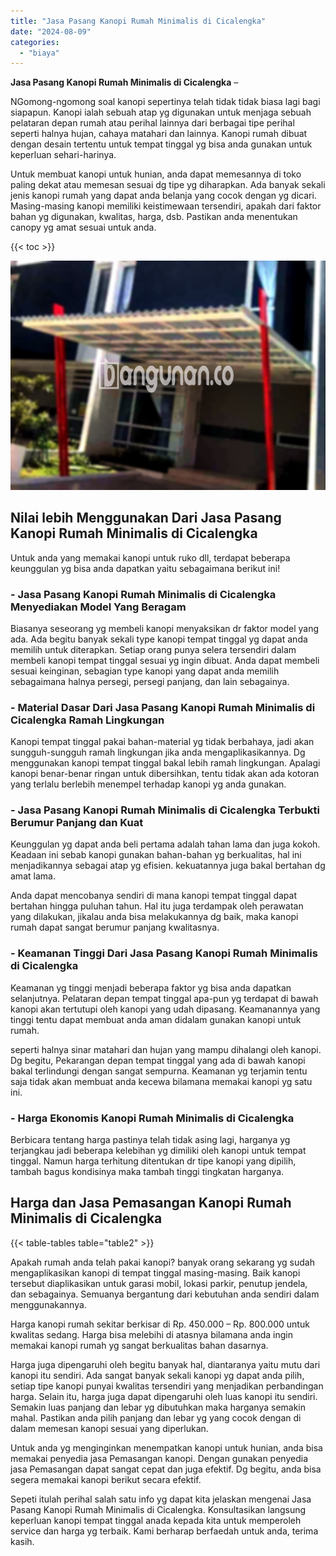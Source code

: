 ```yaml
---
title: "Jasa Pasang Kanopi Rumah Minimalis di Cicalengka"
date: "2024-08-09"
categories: 
  - "biaya"
---
```


**Jasa Pasang Kanopi Rumah Minimalis di Cicalengka** –

NGomong-ngomong soal kanopi sepertinya telah tidak tidak biasa lagi bagi siapapun. Kanopi ialah sebuah atap yg digunakan untuk menjaga sebuah pelataran depan rumah atau perihal lainnya dari berbagai tipe perihal seperti halnya hujan, cahaya matahari dan lainnya. Kanopi rumah dibuat dengan desain tertentu untuk tempat tinggal yg bisa anda gunakan untuk keperluan sehari-harinya.

Untuk membuat kanopi untuk hunian, anda dapat memesannya di toko paling dekat atau memesan sesuai dg tipe yg diharapkan. Ada banyak sekali jenis kanopi rumah yang dapat anda belanja yang cocok dengan yg dicari. Masing-masing kanopi memiliki keistimewaan tersendiri, apakah dari faktor bahan yg digunakan, kwalitas, harga, dsb. Pastikan anda menentukan canopy yg amat sesuai untuk anda.

{{< toc >}}

![Jasa Pasang Kanopi Rumah Minimalis di Cicalengka](/images/harga-kanopi-minimalis-70.png)

## Nilai lebih Menggunakan Dari Jasa Pasang Kanopi Rumah Minimalis di Cicalengka

Untuk anda yang memakai kanopi untuk ruko dll, terdapat beberapa keunggulan yg bisa anda dapatkan yaitu sebagaimana berikut ini!

### \- Jasa Pasang Kanopi Rumah Minimalis di Cicalengka Menyediakan Model Yang Beragam

Biasanya seseorang yg membeli kanopi menyaksikan dr faktor model yang ada. Ada begitu banyak sekali type kanopi tempat tinggal yg dapat anda memilih untuk diterapkan. Setiap orang punya selera tersendiri dalam membeli kanopi tempat tinggal sesuai yg ingin dibuat. Anda dapat membeli sesuai keinginan, sebagian type kanopi yang dapat anda memilih sebagaimana halnya persegi, persegi panjang, dan lain sebagainya.

### \- Material Dasar Dari Jasa Pasang Kanopi Rumah Minimalis di Cicalengka Ramah Lingkungan

Kanopi tempat tinggal pakai bahan-material yg tidak berbahaya, jadi akan sungguh-sungguh ramah lingkungan jika anda mengaplikasikannya. Dg menggunakan kanopi tempat tinggal bakal lebih ramah lingkungan. Apalagi kanopi benar-benar ringan untuk dibersihkan, tentu tidak akan ada kotoran yang terlalu berlebih menempel terhadap kanopi yg anda gunakan.

### \- Jasa Pasang Kanopi Rumah Minimalis di Cicalengka Terbukti Berumur Panjang dan Kuat

Keunggulan yg dapat anda beli pertama adalah tahan lama dan juga kokoh. Keadaan ini sebab kanopi gunakan bahan-bahan yg berkualitas, hal ini menjadikannya sebagai atap yg efisien. kekuatannya juga bakal bertahan dg amat lama.

Anda dapat mencobanya sendiri di mana kanopi tempat tinggal dapat bertahan hingga puluhan tahun. Hal itu juga terdampak oleh perawatan yang dilakukan, jikalau anda bisa melakukannya dg baik, maka kanopi rumah dapat sangat berumur panjang kwalitasnya.

### \- Keamanan Tinggi Dari Jasa Pasang Kanopi Rumah Minimalis di Cicalengka

Keamanan yg tinggi menjadi beberapa faktor yg bisa anda dapatkan selanjutnya. Pelataran depan tempat tinggal apa-pun yg terdapat di bawah kanopi akan tertutupi oleh kanopi yang udah dipasang. Keamanannya yang tinggi tentu dapat membuat anda aman didalam gunakan kanopi untuk rumah.

seperti halnya sinar matahari dan hujan yang mampu dihalangi oleh kanopi. Dg begitu, Pekarangan depan tempat tinggal yang ada di bawah kanopi bakal terlindungi dengan sangat sempurna. Keamanan yg terjamin tentu saja tidak akan membuat anda kecewa bilamana memakai kanopi yg satu ini.

### \- Harga Ekonomis Kanopi Rumah Minimalis di Cicalengka

Berbicara tentang harga pastinya telah tidak asing lagi, harganya yg terjangkau jadi beberapa kelebihan yg dimiliki oleh kanopi untuk tempat tinggal. Namun harga terhitung ditentukan dr tipe kanopi yang dipilih, tambah bagus kondisinya maka tambah tinggi tingkatan harganya.

## Harga dan Jasa Pemasangan Kanopi Rumah Minimalis di Cicalengka

{{< table-tables table="table2" >}}

Apakah rumah anda telah pakai kanopi? banyak orang sekarang yg sudah mengaplikasikan kanopi di tempat tinggal masing-masing. Baik kanopi tersebut diaplikasikan untuk garasi mobil, lokasi parkir, penutup jendela, dan sebagainya. Semuanya bergantung dari kebutuhan anda sendiri dalam menggunakannya.

Harga kanopi rumah sekitar berkisar di Rp. 450.000 – Rp. 800.000 untuk kwalitas sedang. Harga bisa melebihi di atasnya bilamana anda ingin memakai kanopi rumah yg sangat berkualitas bahan dasarnya.

Harga juga dipengaruhi oleh begitu banyak hal, diantaranya yaitu mutu dari kanopi itu sendiri. Ada sangat banyak sekali kanopi yg dapat anda pilih, setiap tipe kanopi punyai kwalitas tersendiri yang menjadikan perbandingan harga. Selain itu, harga juga dapat dipengaruhi oleh luas kanopi itu sendiri. Semakin luas panjang dan lebar yg dibutuhkan maka harganya semakin mahal. Pastikan anda pilih panjang dan lebar yg yang cocok dengan di dalam memesan kanopi sesuai yang diperlukan.

Untuk anda yg menginginkan menempatkan kanopi untuk hunian, anda bisa memakai penyedia jasa Pemasangan kanopi. Dengan gunakan penyedia jasa Pemasangan dapat sangat cepat dan juga efektif. Dg begitu, anda bisa segera memakai kanopi berikut secara efektif.

Sepeti itulah perihal salah satu info yg dapat kita jelaskan mengenai Jasa Pasang Kanopi Rumah Minimalis di Cicalengka. Konsultasikan langsung keperluan kanopi tempat tinggal anada kepada kita untuk memperoleh service dan harga yg terbaik. Kami berharap berfaedah untuk anda, terima kasih.

